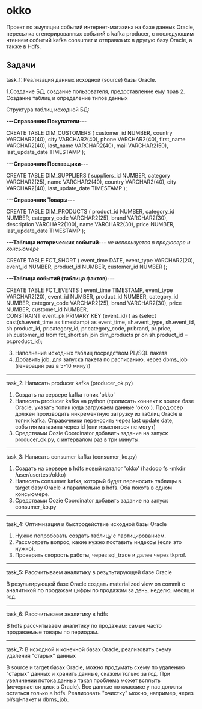 # okko

Проект по эмуляции событий интернет-магазина на базе данных Oracle, пересылка сгенерированных событий в kafka producer, с последующим чтением событий kafka consumer и отправка их в другую базу Oracle, а также в Hdfs.

Задачи
----------------------------------------------------------------------------------------------------------------------------
task_1: Реализация данных исходной (source) базы Oracle. 

1.Создание БД, создание пользователя, предоставление ему прав
2. Создание таблиц и определение типов данных

Структура таблиц исходной БД:


**---Справочник Покупатели---**

CREATE TABLE DIM_CUSTOMERS ( 
customer_id NUMBER, 
country VARCHAR2(40), 
city VARCHAR2(40), 
phone VARCHAR2(40), 
first_name VARCHAR2(40), 
last_name VARCHAR2(40), 
mail VARCHAR2(50), 
last_update_date TIMESTAMP 
);


**---Справочник Поставщики---**

CREATE TABLE DIM_SUPPLIERS ( 
suppliers_id NUMBER, 
category VARCHAR2(25), 
name VARCHAR2(40), 
country VARCHAR2(40), 
city VARCHAR2(40), 
last_update_date TIMESTAMP 
);


**---Справочник Товары---** 

CREATE TABLE DIM_PRODUCTS ( 
product_id NUMBER, 
category_id NUMBER, 
category_code VARCHAR2(25), 
brand VARCHAR2(30), 
description VARCHAR2(100), 
name VARCHAR2(30), 
price NUMBER, 
last_update_date TIMESTAMP 
);


**---Таблица исторических событий---** *не используется в продюсере и консьюмере*

CREATE TABLE FCT_SHORT (
event_time DATE, 
event_type VARCHAR2(20), 
event_id NUMBER, 
product_id NUMBER,
customer_id NUMBER
);


**---Таблица событий (таблица фактов)---** 

CREATE TABLE FCT_EVENTS ( 
event_time TIMESTAMP, 
event_type VARCHAR2(20), 
event_id NUMBER, 
product_id NUMBER, 
category_id NUMBER, 
category_code VARCHAR2(25), 
brand VARCHAR2(30), 
price NUMBER, 
customer_id NUMBER,  
CONSTRAINT event_pk PRIMARY KEY (event_id) 
)
as 
(select cast(sh.event_time as timestamp) as event_time, sh.event_type, sh.event_id, sh.product_id, pr.category_id,
       pr.category_code, pr.brand, pr.price,
       sh.customer_id
       from fct_short sh
       join dim_products pr on sh.product_id = pr.product_id);


3. Наполнение исходных таблиц посредством PL/SQL пакета
4. Добавить job, для запуска пакета по расписанию, через dbms_job (генерация раз в 5-10 минут)

----------------------------------------------------------------------------------------------------------------------------
task_2: Написать producer kafka (producer_ok.py)

1. Создать на сервере kafka топик 'okko' 
2. Написать producer kafka на python (прописать коннект к source базе Oraclе, указать топик куда загружаем данные 'okko'). Продюсер должен производить инкрементную загрузку из таблиц Oracle в топик kafka. Справочники переносить через last update date, события магазина через id (они изменяться не могут)
3. Средствами Oozie Coordinator добавить задание на запуск producer_ok.py, с интервалом раз в три минуты.		

----------------------------------------------------------------------------------------------------------------------------
task_3: Написать consumer kafka (consumer_ko.py)

1. Создать на сервере в hdfs новый каталог 'okko' (hadoop fs -mkdir /user/usertest/okko)
2. Написать consumer kafka, который будет переносить таблицы в target базу Oracle и параллельно в hdfs. Оба покота в одном консьюмере. 
3. Средствами Oozie Coordinator добавить задание на запуск consumer_ko.py

----------------------------------------------------------------------------------------------------------------------------
task_4: Оптимизация и быстродействие исходной базы Oracle

1. Нужно попробовать создать таблицу с партицированием.
2. Рассмотреть вопрос, какие нужно поставить индексы (если это нужно).
3. Проверить скорость работы, через sql_trace и далее через tkprof.

----------------------------------------------------------------------------------------------------------------------------
task_5:  Рассчитываем аналитику в результирующей базе Oracle

В результирующей базе Oracle создать materialized view on commit с аналитикой по продажам
цифры по продажам за день, неделю, месяц и год.

----------------------------------------------------------------------------------------------------------------------------
task_6: Рассчитываем аналитику в hdfs

В hdfs рассчитываем аналитику по продажам: самые часто продаваемые товары по периодам.

----------------------------------------------------------------------------------------------------------------------------
task_7: В исходной и конечной базах Oracle, реализовать схему удаления "старых" данных

В source и target базах Oracle, можно продумать схему по удалению "старых" данных и хранить данные, скажем только за год. 
При увеличении потока данных такая проблема может всплыть (исчерпается диск в Oracle). Все данные по классике у нас должны остаться только в hdfs. 
Реализовать "очистку" можно, например, через pl/sql-пакет и dbms_job.
